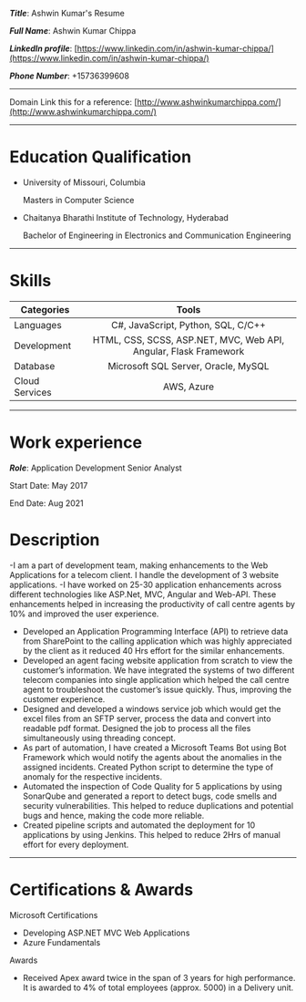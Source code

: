 **_Title_**: Ashwin Kumar's Resume 

**_Full Name_**: Ashwin Kumar Chippa

**_LinkedIn profile_**: [https://www.linkedin.com/in/ashwin-kumar-chippa/](https://www.linkedin.com/in/ashwin-kumar-chippa/)

**_Phone Number_**: +15736399608

---
Domain Link this for a reference: [http://www.ashwinkumarchippa.com/](http://www.ashwinkumarchippa.com/)

---

# Education Qualification
- University of Missouri, Columbia

  Masters in Computer Science

- Chaitanya Bharathi Institute of Technology, Hyderabad

  Bachelor of Engineering in Electronics and Communication Engineering

---

# Skills

| Categories       | Tools                                                              | 
| -------------    |:-------------:                                                     | 
| Languages        |C#, JavaScript, Python, SQL, C/C++                                  | 
| Development      |HTML, CSS, SCSS, ASP.NET, MVC, Web API, Angular, Flask Framework    | 
| Database         |Microsoft SQL Server, Oracle, MySQL                                 |  
| Cloud Services   |AWS, Azure                                                          |  

---

# Work experience 
**_Role_**: Application Development Senior Analyst

 Start Date: May 2017
 
 End Date: Aug 2021
 
 # Description
 
-I am a part of development team, making enhancements to the Web Applications for a telecom client. I handle the development of 3 website applications.
-I have worked on 25-30 application enhancements across different technologies like ASP.Net, MVC, Angular and Web-API. These enhancements helped in increasing the productivity of call centre agents by 10% and improved the user experience.
- Developed an Application Programming Interface (API) to retrieve data from SharePoint to the calling application which was highly appreciated by the client as it reduced 40 Hrs effort for the similar enhancements.
- Developed an agent facing website application from scratch to view the customer’s information. We have integrated the systems of two different telecom companies into single application which helped the call centre agent to troubleshoot the customer’s issue quickly. Thus, improving the customer experience. 
- Designed and developed a windows service job which would get the excel files from an SFTP server, process the data and convert into readable pdf format. Designed the job to process all the files simultaneously using threading concept.
- As part of automation, I have created a Microsoft Teams Bot using Bot Framework which would notify the agents about the anomalies in the assigned incidents. Created Python script to determine the type of anomaly for the respective incidents.
- Automated the inspection of Code Quality for 5 applications by using SonarQube and generated a report to detect bugs, code smells and security vulnerabilities. This helped to reduce duplications and potential bugs and hence, making the code more reliable.
- Created pipeline scripts and automated the deployment for 10 applications by using Jenkins. This helped to reduce 2Hrs of manual effort for every deployment.

---

# Certifications & Awards
  
Microsoft Certifications
   - Developing ASP.NET MVC Web Applications
   - Azure Fundamentals

Awards
   - Received Apex award twice in the span of 3 years for high performance. It is awarded to 4% of total employees (approx. 5000) in a Delivery unit.

